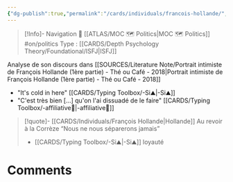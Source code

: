 ```yaml
---
{"dg-publish":true,"permalink":"/cards/individuals/francois-hollande/","created":"2023-04-20T14:28:23.896+02:00","updated":"2023-04-29T17:05:35.081+02:00"}
---
```


> [!Info]- Navigation 💠
> [[ATLAS/MOC 🗺️ Politics\|MOC 🗺️ Politics]]  #on/politics 
> Type : [[CARDS/Depth Psychology Theory/Foundational/ISFJ\|ISFJ]] 

Analyse de son discours dans [[SOURCES/Literature Note/Portrait intimiste de François Hollande (1ère partie) - Thé ou Café - 2018\|Portrait intimiste de François Hollande (1ère partie) - Thé ou Café - 2018]]

- "It's cold in here" [[CARDS/Typing Toolbox/-Si⛰️\|-Si⛰️]] 
- "C'est très bien [...] qu'on l'ai dissuadé de le faire" [[CARDS/Typing Toolbox/-affiliative🐜\|-affiliative🐜]] 

> [!quote]- [[CARDS/Individuals/François Hollande\|Hollande]]  Au revoir à la Corrèze 
> “Nous ne nous séparerons jamais”
> - [[CARDS/Typing Toolbox/-Si⛰️\|-Si⛰️]] loyauté 


# Comments 
<script src="https://utteranc.es/client.js"
        repo="Heart4sides/Comment_Section"
        issue-term="pathname"
        theme="gruvbox-dark"
        crossorigin="anonymous"
        async>
</script>



